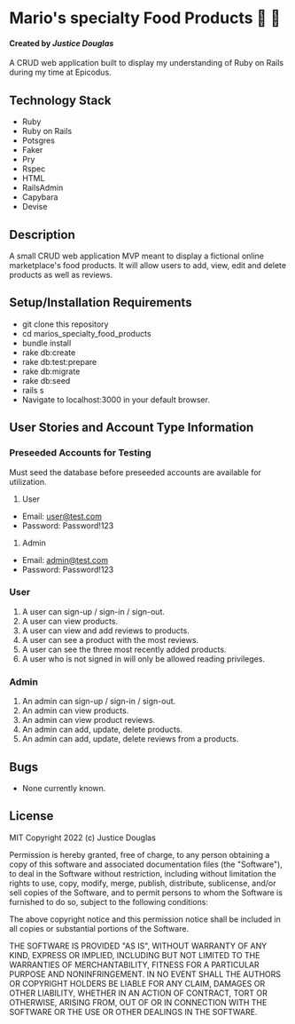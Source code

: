 # Mario's specialty Food Products 🎣 🍣
#### Created by _Justice Douglas_
A CRUD web application built to display my understanding of Ruby on Rails during my time at Epicodus.
## Technology Stack
- Ruby
- Ruby on Rails
- Potsgres
- Faker
- Pry
- Rspec
- HTML
- RailsAdmin
- Capybara
- Devise
## Description

A small CRUD web application MVP meant to display a fictional online marketplace's food products. It will allow users to add, view, edit and delete products as well as reviews.

## Setup/Installation Requirements

- git clone this repository
- cd marios_specialty_food_products
- bundle install
- rake db:create
- rake db:test:prepare
- rake db:migrate
- rake db:seed
- rails s 
- Navigate to localhost:3000 in your default browser.

## User Stories and Account Type Information

### Preseeded Accounts for Testing
Must seed the database before preseeded accounts are available for utilization.

1. User
- Email: user@test.com
- Password: Password!123

1. Admin
- Email: admin@test.com
- Password: Password!123

### User
1. A user can sign-up / sign-in / sign-out.
2. A user can view products.
3. A user can view and add reviews to products.
4. A user can see a product with the most reviews.
5. A user can see the three most recently added products.
6. A user who is not signed in will only be allowed reading privileges.

### Admin
1. An admin can sign-up / sign-in / sign-out.
2. An admin can view products.
3. An admin can view product reviews.
4. An admin can add, update, delete products.
5. An admin can add, update, delete reviews from a products.


## Bugs
- None currently known.

## License

MIT Copyright 2022 (c) Justice Douglas

Permission is hereby granted, free of charge, to any person obtaining a copy of this software and associated documentation files (the "Software"), to deal in the Software without restriction, including without limitation the rights to use, copy, modify, merge, publish, distribute, sublicense, and/or sell copies of the Software, and to permit persons to whom the Software is furnished to do so, subject to the following conditions:

The above copyright notice and this permission notice shall be included in all copies or substantial portions of the Software.

THE SOFTWARE IS PROVIDED "AS IS", WITHOUT WARRANTY OF ANY KIND, EXPRESS OR IMPLIED, INCLUDING BUT NOT LIMITED TO THE WARRANTIES OF MERCHANTABILITY, FITNESS FOR A PARTICULAR PURPOSE AND NONINFRINGEMENT. IN NO EVENT SHALL THE AUTHORS OR COPYRIGHT HOLDERS BE LIABLE FOR ANY CLAIM, DAMAGES OR OTHER LIABILITY, WHETHER IN AN ACTION OF CONTRACT, TORT OR OTHERWISE, ARISING FROM, OUT OF OR IN CONNECTION WITH THE SOFTWARE OR THE USE OR OTHER DEALINGS IN THE SOFTWARE.